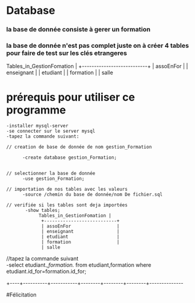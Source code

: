# Database

### la base de donnée consiste à gerer un formation 

### la base de donnée n'est pas complet juste on à créer 4 tables pour faire de test sur les clés etrangeres
Tables_in_GestionFomation |
+---------------------------+
| assoEnFor                 |
| enseignant                |
| etudiant                  |
| formation                 |
| salle   

# prérequis pour utiliser ce programme 
    -installer mysql-server
    -se connecter sur le server mysql
    -tapez la commande suivant:
    
    // creation de base de donnée de nom gestion_Formation
    
          -create database gestion_Formation;
          
              
    // selectionner la base de donnée 
          -use gestion_Formation;
          
    // importation de nos tables avec les valeurs
          -source /chemin du base de donnée/nom De fichier.sql
          
    // verifiée si les tables sont deja importées
           -show tables;
                Tables_in_GestionFomation |
                 +---------------------------+
                 | assoEnFor                 |
                 | enseignant                |
                 | etudiant                  |
                 | formation                 |
                 | salle  
            
  //tapez la commande suivant     
 -select etudiant.*,formation.* from etudiant,formation where etudiant.id_for=formation.id_for;
              
              
+----+----------+-----------+--------+--------+--------+--------------


#Félicitation

     
     
     
